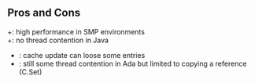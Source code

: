 <h2>Pros and Cons</h2><p>+: high performance in SMP environments<br>+: no thread contention in Java<br></p><ul><li>: cache update can loose some entries<br></li><li>: still some thread contention in Ada but limited to copying a
reference (C.Set)</li></ul>
